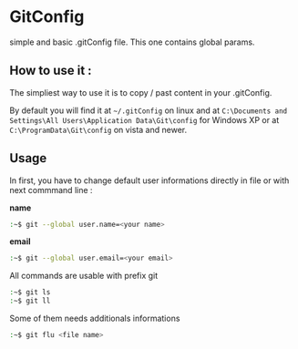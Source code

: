 GitConfig
===========

simple and basic .gitConfig file. This one contains global params.

How to use it :
------------

The simpliest way to use it is to copy / past content in your .gitConfig.

By default you will find it at `~/.gitConfig` on linux and at `C:\Documents and Settings\All Users\Application Data\Git\config` for Windows XP or at `C:\ProgramData\Git\config` on vista and newer.

Usage 
-------------

In first, you have to change default user informations directly in file or with next commmand line :

**name**
``` bash
:~$ git --global user.name=<your name>
```

**email**
``` bash
:~$ git --global user.email=<your email>
```

All commands are usable with prefix git

```bash
:~$ git ls
:~$ git ll
```

Some of them needs additionals informations

```bash
:~$ git flu <file name>
```
